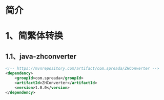 # 简介

# 1、简繁体转换
## 1.1、java-zhconverter
```xml
<!-- https://mvnrepository.com/artifact/com.spreada/ZHConverter -->
<dependency>
    <groupId>com.spreada</groupId>
    <artifactId>ZHConverter</artifactId>
    <version>1.0.0</version>
</dependency>
```
